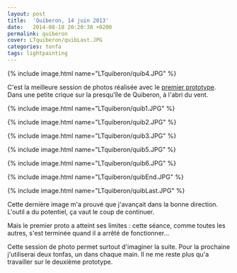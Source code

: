 ```yaml
---
layout: post
title:  'Quiberon, 14 juin 2013'
date:   2014-08-18 20:20:38 +0200
permalink: quiberon
cover: LTquiberon/quibLast.JPG
categories: tonfa
tags: lightpainting
---
```


{% include image.html name="LTquiberon/quib4.JPG" %}

C'est la meilleure session de photos réalisée avec le <a href="/posts/light-tonfa-premier-prototype">premier prototype</a>. Dans une petite crique sur la presqu'île de Quiberon, à l'abri du vent.

<!--more-->

{% include image.html name="LTquiberon/quib1.JPG" %}

{% include image.html name="LTquiberon/quib2.JPG" %}

{% include image.html name="LTquiberon/quib3.JPG" %}

{% include image.html name="LTquiberon/quib5.JPG" %}

{% include image.html name="LTquiberon/quib6.JPG" %}

{% include image.html name="LTquiberon/quibEnd.JPG" %}

{% include image.html name="LTquiberon/quibLast.JPG" %}

Cette dernière image m'a prouvé que j'avançait dans la bonne direction. L'outil a du potentiel, ça vaut le coup de continuer.

Mais le premier proto a atteint ses limites : cette séance, comme toutes les autres, s'est terminée quand il a arrêté de fonctionner...

Cette session de photo permet surtout d'imaginer la suite. Pour la prochaine j'utiliserai deux tonfas, un dans chaque main. Il ne me reste plus qu'a travailler sur le deuxième prototype.